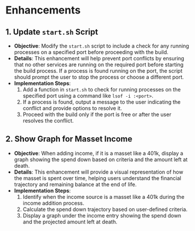 # Enhancements

## 1. Update `start.sh` Script

- **Objective**: Modify the `start.sh` script to include a check for any running processes on a specified port before proceeding with the build.
- **Details**: This enhancement will help prevent port conflicts by ensuring that no other services are running on the required port before starting the build process. If a process is found running on the port, the script should prompt the user to stop the process or choose a different port.
- **Implementation Steps**:
  1. Add a function in `start.sh` to check for running processes on the specified port using a command like `lsof -i :<port>`.
  2. If a process is found, output a message to the user indicating the conflict and provide options to resolve it.
  3. Proceed with the build only if the port is free or after the user resolves the conflict.

## 2. Show Graph for Masset Income

- **Objective**: When adding income, if it is a masset like a 401k, display a graph showing the spend down based on criteria and the amount left at death.
- **Details**: This enhancement will provide a visual representation of how the masset is spent over time, helping users understand the financial trajectory and remaining balance at the end of life.
- **Implementation Steps**:
  1. Identify when the income source is a masset like a 401k during the income addition process.
  2. Calculate the spend down trajectory based on user-defined criteria.
  3. Display a graph under the income entry showing the spend down and the projected amount left at death. 